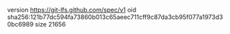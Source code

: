 version https://git-lfs.github.com/spec/v1
oid sha256:121b77dc594fa73860b013c65aeec711cff9c87da3cb95f077a1973d30bc6989
size 21656
